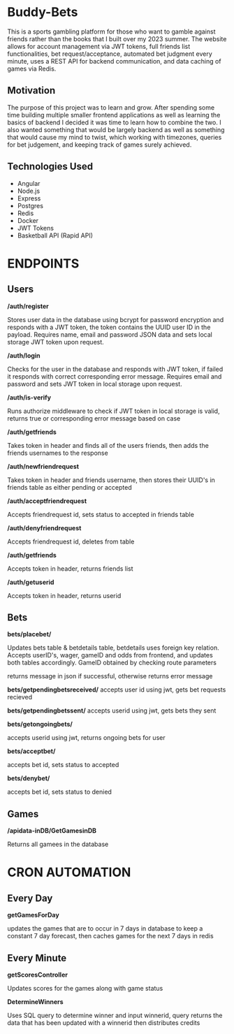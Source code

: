 # Buddy-Bets
This is a sports gambling platform for those who want to gamble against friends rather than the books that I built over my 2023 summer. The website allows for account management via JWT tokens, full friends list functionalities, bet request/acceptance, automated bet judgment every minute, uses a REST API for backend communication, and data caching of games via Redis.

## Motivation

The purpose of this project was to learn and grow. After spending some time building multiple smaller frontend applications as well as learning the basics of backend I decided it was time to learn how to combine the two. I also wanted something that would be largely backend as well as something that would cause my mind to twist, which working with timezones, queries for bet judgement, and keeping track of games surely achieved. 

## Technologies Used
- Angular
- Node.js
- Express
- Postgres
- Redis
- Docker
- JWT Tokens
- Basketball API (Rapid API)

# ENDPOINTS

## Users
**/auth/register**

Stores user data in the database using bcrypt for password encryption and responds with a JWT token, the token contains the UUID user ID in the payload.
Requires name, email and password JSON data and sets local storage JWT token upon request.

**/auth/login**

Checks for the user in the database and responds with JWT token, if failed it responds with correct corresponding error message.
Requires email and password and sets JWT token in local storage upon request.

**/auth/is-verify**

Runs authorize middleware to check if JWT token in local storage is valid, returns true or corresponding error message based on case

**/auth/getfriends**

Takes token in header and finds all of the users friends, then adds the friends usernames to the response

**/auth/newfriendrequest**

Takes token in header and friends username, then stores their UUID's in friends table as either pending or accepted

**/auth/acceptfriendrequest**

Accepts friendrequest id, sets status to accepted in friends table

**/auth/denyfriendrequest**

Accepts friendrequest id, deletes from table

**/auth/getfriends**

Accepts token in header, returns friends list

**/auth/getuserid**

Accepts token in header, returns userid

## Bets

**bets/placebet/**

Updates bets table & betdetails table, betdetails uses foreign key relation.
Accepts userID's, wager, gameID and odds from frontend, and updates both tables accordingly.
GameID obtained by checking route parameters 

returns message in json if successful, otherwise returns error message

**bets/getpendingbetsreceived/**
accepts user id using jwt, gets bet requests recieved

**bets/getpendingbetssent/**
accepts userid using jwt, gets bets they sent

**bets/getongoingbets/**

accepts userid using jwt, returns ongoing bets for user

**bets/acceptbet/**

accepts bet id, sets status to accepted

**bets/denybet/**

accepts bet id, sets status to denied

## Games

**/apidata-inDB/GetGamesinDB**

Returns all gamees in the database

# CRON AUTOMATION

## Every Day

**getGamesForDay**

updates the games that are to occur in 7 days in database to keep a constant 7 day forecast, then caches games for the next 7 days in redis

## Every Minute

**getScoresController**

Updates scores for the games along with game status

**DetermineWinners**

Uses SQL query to determine winner and input winnerid, query returns the data that has been updated with a winnerid then distributes credits








